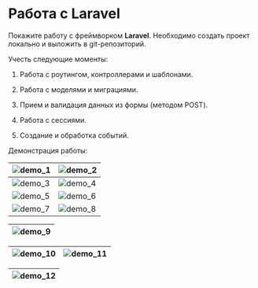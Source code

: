 # Работа с Laravel

Покажите работу с фреймворком **Laravel**. Необходимо создать проект локально и выложить в git-репозиторий.

Учесть следующие моменты:

1. Работа с роутингом, контроллерами и шаблонами.

2. Работа с моделями и миграциями.

3. Прием и валидация данных из формы (методом POST).

4. Работа с сессиями.

5. Создание и обработка событий.

Демонстрация работы:

| ![demo_1](https://gitlab.com/ISU-Applied-Computer-Science/5th-semester/interactive-content-scenarios/Working-with-laravel/-/raw/master/raw/demo_1.png?inline=false) | ![demo_2](https://gitlab.com/ISU-Applied-Computer-Science/5th-semester/interactive-content-scenarios/Working-with-laravel/-/raw/master/raw/demo_2.png?inline=false) |
| ------------------------------------------------------------ | ------------------------------------------------------------ |
| ![demo_3](https://gitlab.com/ISU-Applied-Computer-Science/5th-semester/interactive-content-scenarios/Working-with-laravel/-/raw/master/raw/demo_3.png?inline=false) | ![demo_4](https://gitlab.com/ISU-Applied-Computer-Science/5th-semester/interactive-content-scenarios/Working-with-laravel/-/raw/master/raw/demo_4.png?inline=false) |
| ![demo_5](https://gitlab.com/ISU-Applied-Computer-Science/5th-semester/interactive-content-scenarios/Working-with-laravel/-/raw/master/raw/demo_5.png?inline=false) | ![demo_6](https://gitlab.com/ISU-Applied-Computer-Science/5th-semester/interactive-content-scenarios/Working-with-laravel/-/raw/master/raw/demo_6.png?inline=false) |
| ![demo_7](https://gitlab.com/ISU-Applied-Computer-Science/5th-semester/interactive-content-scenarios/Working-with-laravel/-/raw/master/raw/demo_7.png?inline=false) | ![demo_8](https://gitlab.com/ISU-Applied-Computer-Science/5th-semester/interactive-content-scenarios/Working-with-laravel/-/raw/master/raw/demo_8.png?inline=false) |

| ![demo_9](https://gitlab.com/ISU-Applied-Computer-Science/5th-semester/interactive-content-scenarios/Working-with-laravel/-/raw/master/raw/demo_9.png?inline=false) |
| ------------------------------------------------------------ |

| ![demo_10](https://gitlab.com/ISU-Applied-Computer-Science/5th-semester/interactive-content-scenarios/Working-with-laravel/-/raw/master/raw/demo_10.png?inline=false) | ![demo_11](https://gitlab.com/ISU-Applied-Computer-Science/5th-semester/interactive-content-scenarios/Working-with-laravel/-/raw/master/raw/demo_11.png?inline=false) |
| ------------------------------------------------------------ | ------------------------------------------------------------ |

| ![demo_12](https://gitlab.com/ISU-Applied-Computer-Science/5th-semester/interactive-content-scenarios/Working-with-laravel/-/raw/master/raw/demo_12.png?inline=false) |
| ------------------------------------------------------------ |

